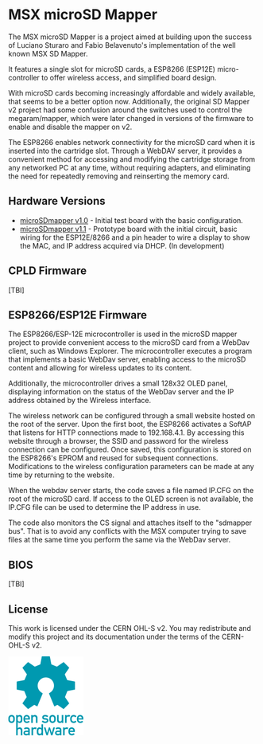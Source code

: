 # MSX microSD Mapper
The MSX microSD Mapper is a project aimed at building upon the success of Luciano Sturaro and Fabio Belavenuto's implementation of the well known MSX SD Mapper.

It features a single slot for microSD cards, a ESP8266 (ESP12E) micro-controller to offer wireless access, and simplified board design. 

With microSD cards becoming increasingly affordable and widely available, that seems to be a better option now. Additionally, the original SD Mapper v2 project had some confusion around the switches used to control the megaram/mapper, which were later changed in versions of the firmware to enable and disable the mapper on v2.

The ESP8266 enables network connectivity for the microSD card when it is inserted into the cartridge slot. Through a WebDAV server, it provides a convenient method for accessing and modifying the cartridge storage from any networked PC at any time, without requiring adapters, and eliminating the need for repeatedly removing and reinserting the memory card.

## Hardware Versions

* [microSDmapper v1.0](hardware/microsdmapper_v1.0/) - Initial test board with the basic configuration. 
* [microSDmapper v1.1](hardware/microsdmapper_v1.1/) - Prototype board with the initial circuit, basic wiring for the ESP12E/8266 and a pin header to wire a display to show the MAC, and IP address acquired via DHCP. (In development)

## CPLD Firmware

[TBI]

## ESP8266/ESP12E Firmware

The ESP8266/ESP-12E microcontroller is used in the microSD mapper project to provide convenient access to the microSD card from a WebDav client, such as Windows Explorer. The microcontroller executes a program that implements a basic WebDav server, enabling access to the microSD content and allowing for wireless updates to its content.

Additionally, the microcontroller drives a small 128x32 OLED panel, displaying information on the status of the WebDav server and the IP address obtained by the Wireless interface.

The wireless network can be configured through a small website hosted on the root of the server. Upon the first boot, the ESP8266 activates a SoftAP that listens for HTTP connections made to 192.168.4.1. By accessing this website through a browser, the SSID and password for the wireless connection can be configured. Once saved, this configuration is stored on the ESP8266's EPROM and reused for subsequent connections. Modifications to the wireless configuration parameters can be made at any time by returning to the website.

When the webdav server starts, the code saves a file named IP.CFG on the root of the microSD card. If access to the OLED screen is not available, the IP.CFG file can be used to determine the IP address in use.

The code also monitors the CS signal and attaches itself to the "sdmapper bus". That is to avoid any conflicts with the MSX computer trying to save files at the same time you perform the same via the WebDav server.

## BIOS

[TBI]

## License 

This work is licensed under the CERN OHL-S v2. You may redistribute and modify this project and its documentation under the terms of the CERN-OHL-S v2.

![Open Hardware](images/1024px-Open-source-hardware-logo.svg.png)